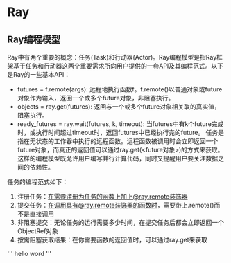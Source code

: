# Ray
## Ray编程模型
Ray中有两个重要的概念：任务(Task)和行动器(Actor)。Ray编程模型是指Ray框架基于任务和行动器这两个重要需求所向用户提供的一套API及其编程范式。以下是Ray的一些基本API：
* futures = f.remote(args): 远程地执行函数f。f.remote()以普通对象或future对象作为输入，返回一个或多个future对象，非阻塞执行。
* objects = ray.get(futures): 返回与一个或多个future对象相关联的真实值，阻塞执行。
* ready_futures = ray.wait(futures, k, timeout): 当futures中有k个future完成时，或执行时间超过timeout时，返回futures中已经执行完的future。
任务是指在无状态的工作器中执行的远程函数。远程函数被调用时会立即返回一个future对象，而真正的返回值可以通过ray.get(<future对象>)的方式来获取。这样的编程模型既允许用户编写并行计算代码，同时又提醒用户要关注数据之间的依赖性。

任务的编程范式如下：
1. 注册任务：在需要注册为任务的函数上加上@ray.remote装饰器
2. 提交任务：在调用具有@ray.remote装饰器的函数时，需要带上.remote()而不是直接调用
3. 非阻塞提交：无论任务的运行需要多少时间，在提交任务后都会立即返回一个ObjectRef对象
4. 按需阻塞获取结果：在你需要函数的返回值时，可以通过ray.get来获取

'''
hello word
'''

